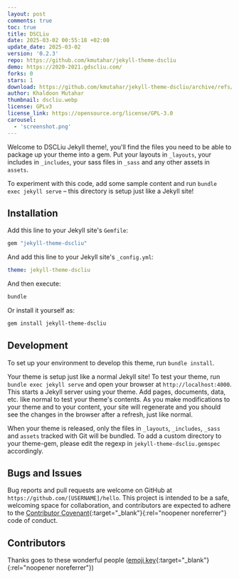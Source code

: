 ```yaml
---
layout: post
comments: true
toc: true
title: DSCLiu
date: 2025-03-02 00:55:18 +02:00
update_date: 2025-03-02
version: '0.2.3'
repo: https://github.com/kmutahar/jekyll-theme-dscliu
demo: https://2020-2021.gdscliu.com/
forks: 0
stars: 1
download: https://github.com/kmutahar/jekyll-theme-dscliu/archive/refs/tags/v0.2.3.zip
author: Khaldoon Mutahar
thumbnail: dscliu.webp
license: GPLv3
license_link: https://opensource.org/license/GPL-3.0
carousel:
  - 'screenshot.png'
---
```


Welcome to DSCLiu Jekyll theme!, you'll find the files you need to be able to package up your theme into a gem.
Put your layouts in `_layouts`, your includes in `_includes`, your sass files in `_sass` and any other assets in `assets`.

To experiment with this code, add some sample content and run `bundle exec jekyll serve` – this directory is setup just like a Jekyll site!

## Installation

Add this line to your Jekyll site's `Gemfile`:

```ruby
gem "jekyll-theme-dscliu"
```

And add this line to your Jekyll site's `_config.yml`:

```yaml
theme: jekyll-theme-dscliu
```

And then execute:

```bash
bundle
```

Or install it yourself as:

```bash
gem install jekyll-theme-dscliu
```

## Development

To set up your environment to develop this theme, run `bundle install`.

Your theme is setup just like a normal Jekyll site! To test your theme, run `bundle exec jekyll serve` and open your browser at `http://localhost:4000`. This starts a Jekyll server using your theme. Add pages, documents, data, etc. like normal to test your theme's contents. As you make modifications to your theme and to your content, your site will regenerate and you should see the changes in the browser after a refresh, just like normal.

When your theme is released, only the files in `_layouts`, `_includes`, `_sass` and `assets` tracked with Git will be bundled.
To add a custom directory to your theme-gem, please edit the regexp in `jekyll-theme-dscliu.gemspec` accordingly.

## Bugs and Issues

Bug reports and pull requests are welcome on GitHub at `https://github.com/[USERNAME]/hello`. This project is intended to be a safe, welcoming space for collaboration, and contributors are expected to adhere to the [Contributor Covenant](http://contributor-covenant.org){:target="_blank"}{:rel="noopener noreferrer"} code of conduct.

## Contributors

Thanks goes to these wonderful people ([emoji key](https://allcontributors.org/docs/en/emoji-key){:target="_blank"}{:rel="noopener noreferrer"})
